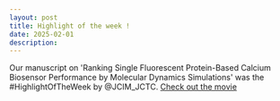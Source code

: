 ```yaml
---
layout: post
title: Highlight of the week !
date: 2025-02-01
description: 
---
```


Our manuscript on 'Ranking Single Fluorescent Protein-Based Calcium Biosensor Performance by Molecular Dynamics Simulations' was the #HighlightOfTheWeek by  @JCIM_JCTC. [Check out the movie](https://x.com/JCIM_JCTC/status/1880328471546851592)

